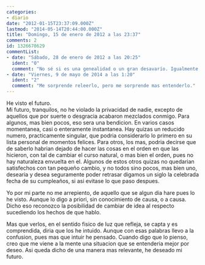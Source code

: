 ```yaml
---
categories:
- diario
date: "2012-01-15T23:37:09.000Z"
lastmod: "2014-05-14T20:44:00.000Z"
title: "Domingo, 15 de enero de 2012 a las 23:37"
comments: 2
id: 1326670629
commentList:
- date: "Sábado, 28 de enero de 2012 a las 20:25"
  ident: "0"
  comment: "No sé si es una genealidad o un gran desavarío. Igualmente gracias por compartirlo."
- date: "Viernes, 9 de mayo de 2014 a las 1:20"
  ident: "2"
  comment: "Me sorprende releerlo, pero me sorprende mas entenderlo."
---
```


He visto el futuro.  
Mi futuro, tranquilos, no he violado la privacidad de nadie, excepto de aquellos que por suerte o desgracia acabaron mezclados conmigo. Para algunos, mas bien pocos, eso sera una bendicion. En varios casos momentanea, casi o enteramente instantanea. Hay quizas un reducido numero, practicamente singular, que podria considerarlo lo primero en su lista personal de momentos felices. Para otros, los mas, podria decirse que de saberlo habrian dejado de hacer las cosas en el orden en que las hicieron, con tal de cambiar el curso natural, o mas bien el orden, pues no hay naturaleza envuelta en el. Algunos de estos otros quizas no quedarian satisfechos con tan pequeño cambio, y no todos sino pocos, mas bien uno, desearia y desea seguramente poder retrasar digamos un siglo la celebrada fecha de su cumpleaños, si asi evitase lo que paso despues.  
  
Yo por mi parte no me arrepiento, de aquello que se algun dia hare pues lo he visto. Aunque lo digo a priori, sin conocimiento de causa, o a causa. Dicho eso reconozco la posibilidad de cambiar de idea al respecto sucediendo los hechos de que hablo.  
  
Mas que verlos, en el sentido fisico de luz que refleja, se capta y es comprendida, diria que los he intuido. Aunque con esas palabras llevo a la confusion, pues mas que intuir he pensado. Cuando digo que lo pienso, creo que me viene a la mente una situacion que se entenderia mejor por deseo. Asi queda dicho de una manera mas relevante, he deseado mi futuro.